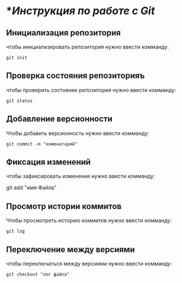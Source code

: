 # **Инструкция по работе с Git*

## Инициализация репозитория


чтобы инициализировать репозитория нужно ввести комманду:

    git init

## Проверка состояния репозиторияъ

чтобы проверить состояние репозитория нужно ввести комманду:

    git status

## Добавление версионности

Чтобы добавить версионность нужно ввести комманду:

    git commit -m "коменатарий"

## Фиксация изменений

чтобы зафиксировать изменения нужно ввести комманду:

git add "имя Файла"

## Просмотр истории коммитов

Чтобы просмотреть историю коммитов нужно ввести комманду:

    git log

## Переключение между версиями

чтобы переключаться между версиями нужно ввести комманду:

    git checkout "лог файла"